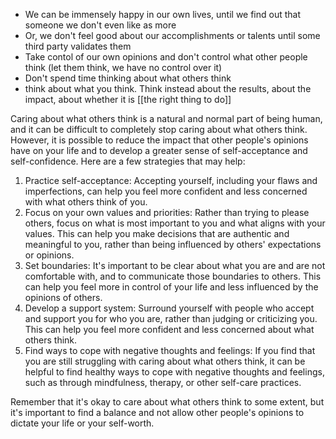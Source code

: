 - We can be immensely happy in our own lives, until we find out that someone we don't even like as more
- Or, we don't feel good about our accomplishments or talents until some third party validates them
- Take contol of our own opinions and don't control what other people think (let them think, we have no control over it)
- Don't spend time thinking about what others think
- think about what you think. Think instead about the results, about the impact, about whether it is [[the right thing to do]]

Caring about what others think is a natural and normal part of being human, and it can be difficult to completely stop caring about what others think. However, it is possible to reduce the impact that other people's opinions have on your life and to develop a greater sense of self-acceptance and self-confidence. Here are a few strategies that may help:

1. Practice self-acceptance: Accepting yourself, including your flaws and imperfections, can help you feel more confident and less concerned with what others think of you.
2. Focus on your own values and priorities: Rather than trying to please others, focus on what is most important to you and what aligns with your values. This can help you make decisions that are authentic and meaningful to you, rather than being influenced by others' expectations or opinions.
3. Set boundaries: It's important to be clear about what you are and are not comfortable with, and to communicate those boundaries to others. This can help you feel more in control of your life and less influenced by the opinions of others.
4. Develop a support system: Surround yourself with people who accept and support you for who you are, rather than judging or criticizing you. This can help you feel more confident and less concerned about what others think.
5. Find ways to cope with negative thoughts and feelings: If you find that you are still struggling with caring about what others think, it can be helpful to find healthy ways to cope with negative thoughts and feelings, such as through mindfulness, therapy, or other self-care practices.

Remember that it's okay to care about what others think to some extent, but it's important to find a balance and not allow other people's opinions to dictate your life or your self-worth.